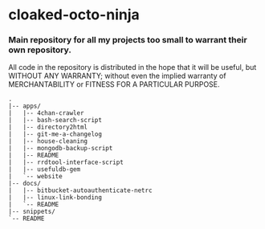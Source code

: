 # cloaked-octo-ninja

### Main repository for all my projects too small to warrant their own repository.

All code in the repository is distributed in the hope that it will be useful,
but WITHOUT ANY WARRANTY; without even the implied warranty of MERCHANTABILITY
or FITNESS FOR A PARTICULAR PURPOSE.

    .
    |-- apps/
    |   |-- 4chan-crawler
    |   |-- bash-search-script
    |   |-- directory2html
    |   |-- git-me-a-changelog
    |   |-- house-cleaning
    |   |-- mongodb-backup-script
    |   |-- README
    |   |-- rrdtool-interface-script
    |   |-- usefuldb-gem
    |   `-- website
    |-- docs/
    |   |-- bitbucket-autoauthenticate-netrc
    |   |-- linux-link-bonding
    |   `-- README
    |-- snippets/
    `-- README
